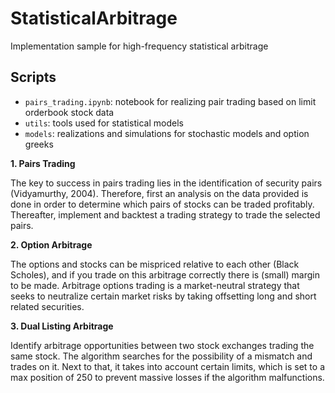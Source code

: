 # StatisticalArbitrage
 Implementation sample for high-frequency statistical arbitrage


## Scripts
- `pairs_trading.ipynb`: notebook for realizing pair trading based on limit orderbook stock data
- `utils`: tools used for statistical models
- `models`: realizations and simulations for stochastic models and option greeks


**1. Pairs Trading**

The key to success in pairs trading lies in the identification of security pairs (Vidyamurthy, 2004). 
Therefore, first an analysis on the data provided is done in order to determine which pairs of stocks can 
be traded profitably. Thereafter, implement and backtest a trading strategy to trade the selected pairs. 


**2. Option Arbitrage**

The options and stocks can be mispriced relative to each other (Black Scholes), and if you trade on this 
arbitrage correctly there is (small) margin to be made. Arbitrage options trading is a market-neutral strategy 
that seeks to neutralize certain market risks by taking offsetting long and short related securities.


**3. Dual Listing Arbitrage**

Identify arbitrage opportunities between two stock exchanges trading the same stock. 
The algorithm searches for the possibility of a mismatch and trades on it. Next to that, 
it takes into account certain limits, which is set to a max position of 250 to 
prevent massive losses if the algorithm malfunctions.